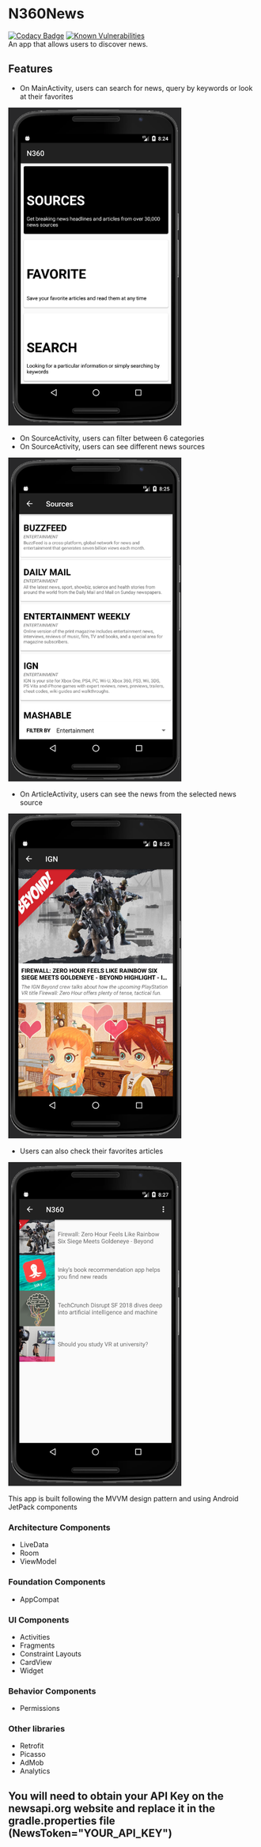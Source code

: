 # N360News

[![Codacy Badge](https://api.codacy.com/project/badge/Grade/6dc7ce8322894dd989fb4525f78e2210)](https://www.codacy.com/app/sonya.moisset/MovieApp_PhaseTwo_ADVANCED_ANDROID_NANODEGREE?utm_source=github.com&amp;utm_medium=referral&amp;utm_content=SonyaMoisset/MovieApp_PhaseTwo_ADVANCED_ANDROID_NANODEGREE&amp;utm_campaign=Badge_Grade) [![Known Vulnerabilities](https://snyk.io/test/github/sonyamoisset/movieapp_phasetwo_advanced_android_nanodegree/badge.svg?targetFile=app%2Fbuild.gradle)](https://snyk.io/test/github/sonyamoisset/movieapp_phasetwo_advanced_android_nanodegree?targetFile=app%2Fbuild.gradle)   
An app that allows users to discover news.

## Features
- On MainActivity, users can search for news, query by keywords or look at their favorites

<img width="350" src="https://github.com/SonyaMoisset/N360News/blob/master/1.png">

- On SourceActivity, users can filter between 6 categories
- On SourceActivity, users can see different news sources

<img width="350" src="https://github.com/SonyaMoisset/N360News/blob/master/2.png">

- On ArticleActivity, users can see the news from the selected news source

<img width="350" src="https://github.com/SonyaMoisset/N360News/blob/master/3.png">

- Users can also check their favorites articles

<img width="350" src="https://github.com/SonyaMoisset/N360News/blob/master/4.png">


This app is built following the MVVM design pattern and using Android JetPack components
### Architecture Components
  - LiveData
  - Room
  - ViewModel

### Foundation Components
  - AppCompat
  
### UI Components
  - Activities
  - Fragments
  - Constraint Layouts
  - CardView
  - Widget
  
### Behavior Components
  - Permissions
  
### Other libraries
  - Retrofit
  - Picasso
  - AdMob
  - Analytics

## You will need to obtain your API Key on the newsapi.org website and replace it in the gradle.properties file (NewsToken="YOUR_API_KEY")
